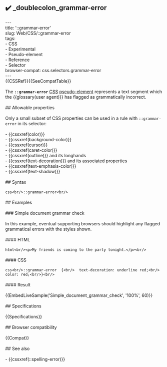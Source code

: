 ## ✔️ _doublecolon_grammar-error 
 ---<br/>title: '::grammar-error'<br/>slug: Web/CSS/::grammar-error<br/>tags:<br/>  - CSS<br/>  - Experimental<br/>  - Pseudo-element<br/>  - Reference<br/>  - Selector<br/>browser-compat: css.selectors.grammar-error<br/>---<br/>{{CSSRef}}{{SeeCompatTable}}<br/><br/>The **`::grammar-error`** [CSS](/en-US/docs/Web/CSS) [pseudo-element](/en-US/docs/Web/CSS/Pseudo-elements) represents a text segment which the {{glossary(user agent)}} has flagged as grammatically incorrect.<br/><br/>## Allowable properties<br/><br/>Only a small subset of CSS properties can be used in a rule with `::grammar-error` in its selector:<br/><br/>- {{cssxref(color)}}<br/>- {{cssxref(background-color)}}<br/>- {{cssxref(cursor)}}<br/>- {{cssxref(caret-color)}}<br/>- {{cssxref(outline)}} and its longhands<br/>- {{cssxref(text-decoration)}} and its associated properties<br/>- {{cssxref(text-emphasis-color)}}<br/>- {{cssxref(text-shadow)}}<br/><br/>## Syntax<br/><br/>```css<br/>::grammar-error<br/>```<br/><br/>## Examples<br/><br/>### Simple document grammar check<br/><br/>In this example, eventual supporting browsers should highlight any flagged grammatical errors with the styles shown.<br/><br/>#### HTML<br/><br/>```html<br/><p>My friends is coming to the party tonight.</p><br/>```<br/><br/>#### CSS<br/><br/>```css<br/>::grammar-error  {<br/>  text-decoration: underline red;<br/>  color: red;<br/>}<br/>```<br/><br/>#### Result<br/><br/>{{EmbedLiveSample('Simple_document_grammar_check', '100%', 60)}}<br/><br/>## Specifications<br/><br/>{{Specifications}}<br/><br/>## Browser compatibility<br/><br/>{{Compat}}<br/><br/>## See also<br/><br/>- {{cssxref(::spelling-error)}}<br/>